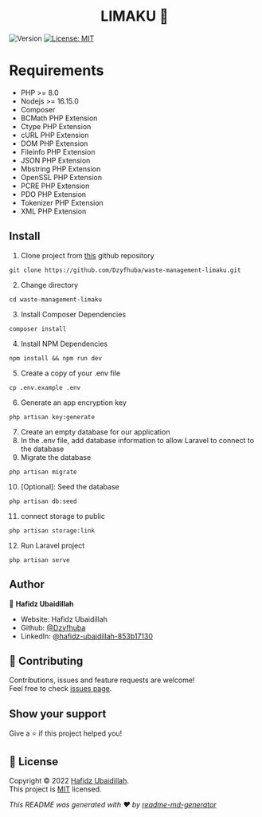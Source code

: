 <h1 align="center">LIMAKU 👋</h1>
<p>
  <img alt="Version" src="https://img.shields.io/badge/version-v0.1-blue.svg?cacheSeconds=2592000" />
  <a href="https://github.com/Dzyfhuba/waste-management-limaku/blob/main/LICENSE" target="_blank">
    <img alt="License: MIT" src="https://img.shields.io/badge/License-MIT-yellow.svg" />
  </a>
</p>

# Requirements
- PHP >= 8.0
- Nodejs >= 16.15.0
- Composer
- BCMath PHP Extension
- Ctype PHP Extension
- cURL PHP Extension
- DOM PHP Extension
- Fileinfo PHP Extension
- JSON PHP Extension
- Mbstring PHP Extension
- OpenSSL PHP Extension
- PCRE PHP Extension
- PDO PHP Extension
- Tokenizer PHP Extension
- XML PHP Extension

## Install

1. Clone project from [this](https://github.com/Dzyfhuba/waste-management-limaku.git) github repository
```shell
git clone https://github.com/Dzyfhuba/waste-management-limaku.git
```
2. Change directory
```shell
cd waste-management-limaku
```
3. Install Composer Dependencies
```shell
composer install
```
4. Install NPM Dependencies
```shell
npm install && npm run dev
```
5. Create a copy of your .env file
```shell
cp .env.example .env
```
6. Generate an app encryption key
```shell
php artisan key:generate
```
7. Create an empty database for our application
8. In the .env file, add database information to allow Laravel to connect to the database
9. Migrate the database
```shell
php artisan migrate
```
10. [Optional]: Seed the database
```shell
php artisan db:seed
```
11. connect storage to public
```shell
php artisan storage:link
```
12. Run Laravel project
```shell
php artisan serve
```

## Author

👤 **Hafidz Ubaidillah**

* Website: Hafidz Ubaidillah
* Github: [@Dzyfhuba](https://github.com/Dzyfhuba)
* LinkedIn: [@hafidz-ubaidillah-853b17130](https://linkedin.com/in/hafidz-ubaidillah-853b17130)

## 🤝 Contributing

Contributions, issues and feature requests are welcome!<br />Feel free to check [issues page](https://github.com/Dzyfhuba/waste-management-limaku/issues). 

## Show your support

Give a ⭐️ if this project helped you!

## 📝 License

Copyright © 2022 [Hafidz Ubaidillah](https://github.com/Dzyfhuba).<br />
This project is [MIT](https://github.com/Dzyfhuba/waste-management-limaku/blob/main/LICENSE) licensed.

_This README was generated with ❤️ by [readme-md-generator](https://github.com/kefranabg/readme-md-generator)_

